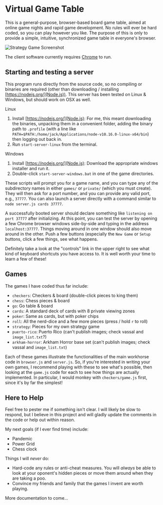 # Virtual Game Table
This is a general-purpose, browser-based board game table, aimed at online game nights and rapid game development. No rules will ever be hard coded, so you can play however you like. The purpose of this is only to provide a simple, intuitive, synchronized game table in everyone's browser.

![Strategy Game Screenshot](https://raw.githubusercontent.com/jaxankey/Virtual-Game-Table/master/common/images/screenshots/strategy.png)

The client software currently requires [Chrome](https://www.google.com/chrome/) to run. 

## Starting and testing a server

This program runs directly from the source code, so no compiling or binaries are required (other than downloading / installing [https://nodejs.org/](Node.js)). This server has been tested on Linux & Windows, but should work on OSX as well.

Linux
 1. Install [https://nodejs.org/](Node.js): For me, this meant downloading the binaries, unpacking them in a convenient folder, adding the binary path to `.profile` (with a line like `PATH=$PATH:/home/jack/Applications/node-v10.16.0-linux-x64/bin`) then logging out back in.
 2. Run `start-server-linux` from the terminal. 
 
Windows
 1. Install [https://nodejs.org/](Node.js): Download the appropriate windows installer and run it.
 2. Double-click `start-server-windows.bat` in one of the game directories. 
 
These scripts will prompt you for a game name, and you can type any of the subdirectory names in either `games/` or `private/` (which you must create). They will then ask for a port number, and you can provide any valid port, e.g., `37777`. You can also launch a server directly with a command similar to `node server.js cards 37777`. 

A successfully booted server should declare something like `listening on port 37777` after initializing. At this point, you can test the server by opening a few Chrome browser windows side-by-side and typing in the address `localhost:37777`. Things moving around in one window should also move around in the other. Push a few buttons (especially the `New Game` or `Setup` buttons, click a few things, see what happens. 

Definitely take a look at the "controls" link in the upper right to see what kind of keyboard shortcuts you have access to. It is well worth your time to learn a few of these!

## Games
The games I have coded thus far include:
 * `checkers`: Checkers & board (double-click pieces to king them)
 * `chess`: Chess pieces & board
 * `go`: Go table & board
 * `cards`: A standard deck of cards with 8 private viewing zones
 * `poker`: Same as cards, but with poker chips
 * `roll`: All the nerd-dice and a few more pieces (press / hold `r` to roll)
 * `strategy`: Pieces for my own strategy game
 * `puerto-rico`: Puerto Rico (can't publish images; check vassal and `image_list.txt`?)
 * `arkham-horror`: Arkham Horror base set (can't publish images; check vassal and `image_list.txt`)

Each of these games illustrate the functionalities of the main workhorse code in `browser.js` and `server.js`. So, if you're interested in writing your own games, I recommend playing with these to see what's possible, then looking at the `game.js` code for each to see how things are actually implemented. In particular, I would monkey with `checkers/game.js` first, since it's by far the simplest!

## Here to Help
Feel free to pester me if something isn't clear. I will likely be slow to respond, but I believe in this project and will gladly update the comments in the code or help out within reason.

My next goals (if I ever find time) include:
 * Pandemic
 * Power Grid
 * Chess clock

Things I will _never_ do:
 * Hard-code any rules or anti-cheat measures. You will _always_ be able to look at your oponent's hidden pieces or move them around when they are taking a poo. 
 * Convince my friends and family that the games I invent are worth playing.

More documentation to come...
